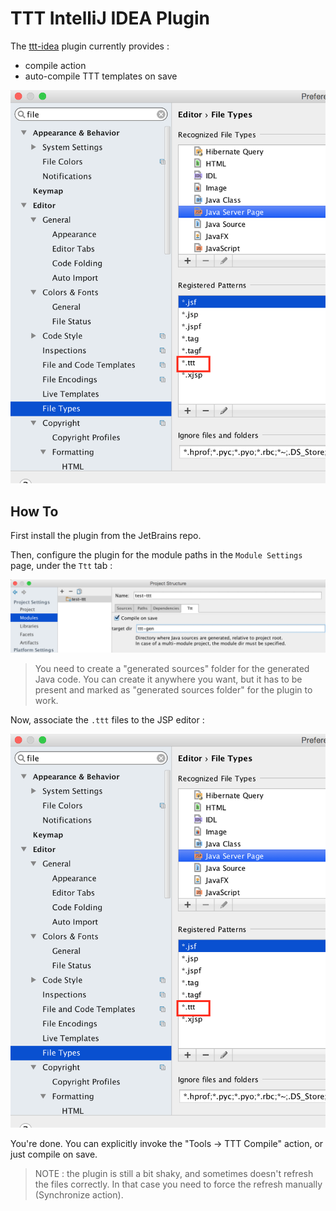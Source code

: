 # TTT IntelliJ IDEA Plugin

The [ttt-idea](https://plugins.jetbrains.com/plugin/7880?pr=idea) plugin currently provides :
* compile action
* auto-compile TTT templates on save

![shot](shots/ttt-file-type.png "TTT plugin")

## How To

First install the plugin from the JetBrains repo. 

Then, configure the plugin for the module paths in the `Module Settings` page, under the `Ttt` tab :

![shot 1](shots/ttt-tab.png "TTT tab")

> You need to create a "generated sources" folder for the generated Java code. You can create 
> it anywhere you want, but it has to be present and marked as "generated sources folder"
> for the plugin to work.

Now, associate the `.ttt` files to the JSP editor :

![shot 2](shots/ttt-file-type.png "TTT file type")

You're done. You can explicitly invoke the "Tools -> TTT Compile" action, or just compile
on save.

> NOTE : the plugin is still a bit shaky, and sometimes doesn't refresh the files correctly.
> In that case you need to force the refresh manually (Synchronize action).
